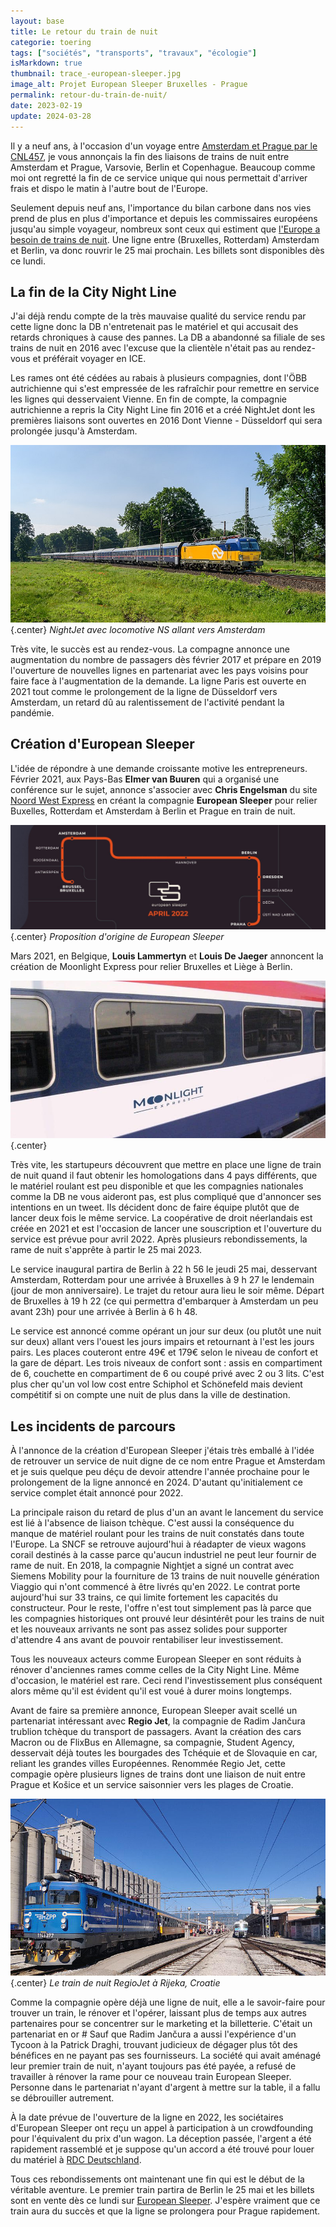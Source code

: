 ```yaml
---
layout: base
title: Le retour du train de nuit
categorie: toering
tags: ["sociétés", "transports", "travaux", "écologie"]
isMarkdown: true
thumbnail: trace_-european-sleeper.jpg
image_alt: Projet European Sleeper Bruxelles - Prague
permalink: retour-du-train-de-nuit/
date: 2023-02-19
update: 2024-03-28
---
```


Il y a neuf ans, à l'occasion d'un voyage entre [Amsterdam et Prague par le CNL457](/Train-de-nuit--c-est-fini), je vous annonçais la fin des liaisons de trains de nuit entre Amsterdam et Prague, Varsovie, Berlin et Copenhague. Beaucoup comme moi ont regretté la fin de ce service unique qui nous permettait d'arriver frais et dispo le matin à l'autre bout de l'Europe.

Seulement depuis neuf ans, l'importance du bilan carbone dans nos vies prend de plus en plus d'importance et depuis les commissaires européens jusqu'au simple voyageur, nombreux sont ceux qui estiment que [l'Europe a besoin de trains de nuit](https://ouiautraindenuit.wordpress.com/). Une ligne entre (Bruxelles, Rotterdam) Amsterdam et Berlin, va donc rouvrir le 25 mai prochain. Les billets sont disponibles dès ce lundi.

## La fin de la City Night Line
J'ai déjà rendu compte de la très mauvaise qualité du service rendu par cette ligne donc la DB n'entretenait pas le matériel et qui accusait des retards chroniques à cause des pannes. La DB a abandonné sa filiale de ses trains de nuit en 2016 avec l'excuse que la clientèle n'était pas au rendez-vous et préférait voyager en ICE.

Les rames ont été cédées au rabais à plusieurs compagnies, dont l'ÖBB autrichienne qui s'est empressée de les rafraîchir pour remettre en service les lignes qui desservaient Vienne. En fin de compte, la compagnie autrichienne a repris la City Night Line fin 2016 et a créé NightJet dont les premières liaisons sont ouvertes en 2016 Dont Vienne - Düsseldorf qui sera prolongée jusqu'à Amsterdam.

![train Nightjet dans la campagne vers Amsterdam](Nightjet420-Amsterdam-NS.jpg){.center}
*NightJet avec locomotive NS allant vers Amsterdam*

Très vite, le succès est au rendez-vous. La compagne annonce une augmentation du nombre de passagers dès février 2017 et prépare en 2019 l'ouverture de nouvelles lignes en partenariat avec les pays voisins pour faire face à l'augmentation de la demande. La ligne Paris est ouverte en 2021 tout comme le prolongement de la ligne de Düsseldorf vers Amsterdam, un retard dû au ralentissement de l'activité pendant la pandémie.
<!--excerpt-->

## Création d'European Sleeper

L'idée de répondre à une demande croissante motive les entrepreneurs. Février 2021, aux Pays-Bas **Elmer van Buuren** qui a organisé une conférence sur le sujet, annonce s'associer avec **Chris Engelsman** du site [Noord West Express](http://noordwestexpress.nl/over/) en créant la compagnie **European Sleeper** pour relier Buxelles, Rotterdam et Amsterdam à Berlin et Prague en train de nuit.

![Projet European Sleeper Bruxelles - Prague](trace_-european-sleeper.jpg){.center}
*Proposition d'origine de European Sleeper*

Mars 2021, en Belgique, **Louis Lammertyn** et **Louis De Jaeger** annoncent la création de Moonlight Express pour relier Bruxelles et Liège à Berlin.

![Wagon marqué Moonlight express](moonlight-train.jpg){.center}

Très vite, les startupeurs découvrent que mettre en place une ligne de train de nuit quand il faut obtenir les homologations dans 4 pays différents, que le matériel roulant est peu disponible et que les compagnies nationales comme la DB ne vous aideront pas, est plus compliqué que d'annoncer ses intentions en un tweet. Ils décident donc de faire équipe plutôt que de lancer deux fois le même service. La coopérative de droit néerlandais est créée en 2021 et est l'occasion de lancer une souscription et l'ouverture du service est prévue pour avril 2022. Après plusieurs rebondissements, la rame de nuit s'apprête à partir le 25 mai 2023.

Le service inaugural partira de Berlin à 22 h 56 le jeudi 25 mai, desservant Amsterdam, Rotterdam pour une arrivée à Bruxelles à 9 h 27 le lendemain (jour de mon anniversaire). Le trajet du retour aura lieu le soir même. Départ de Bruxelles à 19 h 22 (ce qui permettra d'embarquer à Amsterdam un peu avant 23h) pour une arrivée à Berlin à 6 h 48. 

Le service est annoncé comme opérant un jour sur deux (ou plutôt une nuit sur deux) allant vers l'ouest les jours impairs et retournant à l'est les jours pairs. Les places couteront entre 49€ et 179€ selon le niveau de confort et la gare de départ. Les trois niveaux de confort sont : assis en compartiment de 6, couchette en compartiment de 6 ou coupé privé avec 2 ou 3 lits. C'est plus cher qu'un vol low cost entre Schiphol et Schönefeld mais devient compétitif si on compte une nuit de plus dans la ville de destination.

## Les incidents de parcours

À l'annonce de la création d'European Sleeper j'étais très emballé à l'idée de retrouver un service de nuit digne de ce nom entre Prague et Amsterdam et je suis quelque peu déçu de devoir attendre l'année prochaine pour le prolongement de la ligne annoncé en 2024. D'autant qu'initialement ce service complet était annoncé pour 2022.

La principale raison du retard de plus d'un an avant le lancement du service est lié à l'absence de liaison tchèque. C'est aussi la conséquence du manque de matériel roulant pour les trains de nuit constatés dans toute l'Europe. La SNCF se retrouve aujourd'hui à réadapter de vieux wagons corail destinés à la casse parce qu'aucun industriel ne peut leur fournir de rame de nuit. En 2018, la compagnie Nightjet a signé un contrat avec Siemens Mobility pour la fourniture de 13 trains de nuit nouvelle génération Viaggio qui n'ont commencé à être livrés qu'en 2022. Le contrat porte aujourd'hui sur 33 trains, ce qui limite fortement les capacités du constructeur. Pour le reste, l'offre n'est tout simplement pas là parce que les compagnies historiques ont prouvé leur désintérêt pour les trains de nuit et les nouveaux arrivants ne sont pas assez solides pour supporter d'attendre 4 ans avant de pouvoir rentabiliser leur investissement.

Tous les nouveaux acteurs comme European Sleeper en sont réduits à rénover d'anciennes rames comme celles de la City Night Line. Même d'occasion, le matériel est rare. Ceci rend l'investissement plus conséquent alors même qu'il est évident qu'il est voué à durer moins longtemps.

Avant de faire sa première annonce, European Sleeper avait scellé un partenariat intéressant avec **Regio Jet**, la compagnie de Radim Jančura trublion tchèque du transport de passagers. Avant la création des cars Macron ou de FlixBus en Allemagne, sa compagnie, Student Agency, desservait déjà toutes les bourgades des Tchéquie et de Slovaquie en car, reliant les grandes villes Européennes. Renommée Regio Jet, cette compagie opère plusieurs lignes de trains dont une liaison de nuit entre Prague et Košice et un service saisonnier vers les plages de Croatie.

![Le train de nuit RegioJet en Croatie](HZ__1141-Rijeka-Regiojet.jpg){.center}
*Le train de nuit RegioJet à Rijeka, Croatie*

Comme la compagnie opère déjà une ligne de nuit, elle a le savoir-faire pour trouver un train, le rénover et l'opérer, laissant plus de temps aux autres partenaires pour se concentrer sur le marketing et la billetterie. C'était un partenariat en or # Sauf que Radim Jančura a aussi l'expérience d'un Tycoon à la Patrick Draghi, trouvant judicieux de dégager plus tôt des bénéfices en ne payant pas ses fournisseurs. La société qui avait aménagé leur premier train de nuit, n'ayant toujours pas été payée, a refusé de travailler à rénover la rame pour ce nouveau train European Sleeper. Personne dans le partenariat n'ayant d'argent à mettre sur la table, il a fallu se débrouiller autrement.

À la date prévue de l'ouverture de la ligne en 2022, les sociétaires d'European Sleeper ont reçu un appel à participation à un crowdfounding pour l'équivalent du prix d'un wagon. La déception passée, l'argent a été rapidement rassemblé et je suppose qu'un accord a été trouvé pour louer du matériel à [RDC Deutschland](https://www.rdc-deutschland.de).

Tous ces rebondissements ont maintenant une fin qui est le début de la véritable aventure. Le premier train partira de Berlin le 25 mai et les billets sont en vente dès ce lundi sur [European Sleeper](https://www.europeansleeper.eu/). J'espère vraiment que ce train aura du succès et que la ligne se prolongera pour Prague rapidement.

<!-- post notes:
https://en.wikipedia.org/wiki/File:Haldern_NSI_193_766_Nightjet_420_Amsterdam_C_(51235387391).jpg 
https://twitter.com/Moonlight_Expr/status/1374258537698713600/photo/1 
https://pbs.twimg.com/profile_banners/1372485235364016128/1626439005/1500x500
--->
